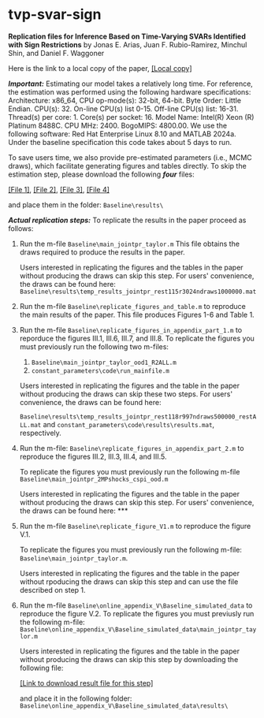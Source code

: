 # tvp-svar-sign
**Replication files for Inference Based on Time-Varying SVARs Identified with Sign Restrictions** by Jonas E. Arias, Juan F. Rubio-Ramirez, Minchul Shin, and Daniel F. Waggoner

Here is the link to a local copy of the paper, [[Local copy]](https://mcmcs.github.io/papers/TV_SVAR.pdf)


***Important:*** Estimating our model takes a relatively long time. For reference, the estimation was performed using the following hardware specifications: Architecture: x86_64, CPU op-mode(s): 32-bit, 64-bit. Byte
Order: Little Endian. CPU(s): 32. On-line CPU(s) list 0-15. Off-line CPU(s) list:
16-31. Thread(s) per core: 1. Core(s) per socket: 16. Model Name: Intel(R) Xeon (R)
Platinum 8488C. CPU MHz: 2400. BogoMIPS: 4800.00. We use the following software:
Red Hat Enterprise Linux 8.10 and MATLAB 2024a. Under the baseline specification
this code takes about 5 days to run.

To save users time, we also provide pre-estimated parameters (i.e., MCMC draws), which facilitate generating figures and tables directly. To skip the estimation step, please download the following ***four*** files:

[[File 1]](https://www.dropbox.com/scl/fi/0j7tzi5hbglsuom2st26e/temp_results_jointpr_2s_rest97_sam1r997ndraws1000000.mat?rlkey=q7hiclkka5b3k2nzrxi99k1id&dl=0), [[File 2]](https://www.dropbox.com/scl/fi/sqpaw61euvtcu21duz1f1/temp_results_jointpr_rest115r3024ndraws1000000.mat?rlkey=s2zkzmcu3xakxx5q2cow4dnja&dl=0), [[File 3]](https://www.dropbox.com/scl/fi/v8498sipdhcydaz9n16yv/temp_results_jointpr_rest118r997ndraws500000_restALL.mat?rlkey=gyeahkmmombsi2b6235s2lxu5&dl=0), [[File 4]](https://www.dropbox.com/scl/fi/bxohvl7n6xcnegffb4j7d/temp_results_unrest_ndraws_50000_is_restrict_B0.mat?rlkey=5c1l1ylrbxixanpx1o5o1jdwr&dl=0)

and place them in the folder: `Baseline\results\`

***Actual replication steps:***
To replicate the results in the paper proceed as follows:

1. Run the m-file `Baseline\main_jointpr_taylor.m` This file obtains the draws required to produce the results in the paper. 

    Users interested in replicating the figures and the tables in the paper without producing the draws can skip this step. For users' convenience, the draws can be found here: `Baseline\results\temp_results_jointpr_rest115r3024ndraws1000000.mat`

2. Run the m-file `Baseline\replicate_figures_and_table.m` to reproduce the main results of the paper. This file produces Figures 1-6 and Table 1.

3. Run the m-file `Baseline\replicate_figures_in_appendix_part_1.m` to reporduce the figures III.1, III.6, III.7, and III.8. To replicate the figures you must previously run the following two m-files:
    1. `Baseline\main_jointpr_taylor_ood1_R2ALL.m`
    2. `constant_parameters\code\run_mainfile.m`

    Users interested in replicating the figures and the table in the paper without producing the draws can skip these two steps. For users' convenience, the draws can be found here:

    `Baseline\results\temp_results_jointpr_rest118r997ndraws500000_restALL.mat` and `constant_parameters\code\results\results.mat`, respectively.

4. Run the m-file: `Baseline\replicate_figures_in_appendix_part_2.m` to reproduce the figures III.2, III.3, III.4, and III.5.

    To replicate the figures you must previously run the following m-file `Baseline\main_jointpr_2MPshocks_cspi_ood.m`

    Users interested in replicating the figures and the table in the paper without producing the draws can skip this step. For users' convenience, the draws can be found here: ***

5. Run the m-file `Baseline\replicate_figure_V1.m` to reproduce the figure V.1.

    To replicate the figures you must previously run the following m-file: `Baseline\main_jointpr_taylor.m`.

    Users interested in replicating the figures and the table in the paper without rpoducing the draws can skip this step and can use the file described on step 1.

6. Run the m-file `Baseline\online_appendix_V\Baseline_simulated_data` to reproduce the figure V.2.
    To replicate the figures you must previusly run the following m-file: `Baseline\online_appendix_V\Baseline_simulated_data\main_jointpr_taylor.m`

    Users interested in replicating the figures and the table in the paper without producing the draws can skip this step by downloading the following file:

    [[Link to download result file for this step]](https://www.dropbox.com/scl/fi/ya3qqkkdc2rbgsop7m88k/temp_results_jointpr_rest115r3024ndraws200000.mat?rlkey=ce7taeoupvj4pb5g59ji08xjm&dl=0)

    and place it in the following folder: `Baseline\online_appendix_V\Baseline_simulated_data\results\`